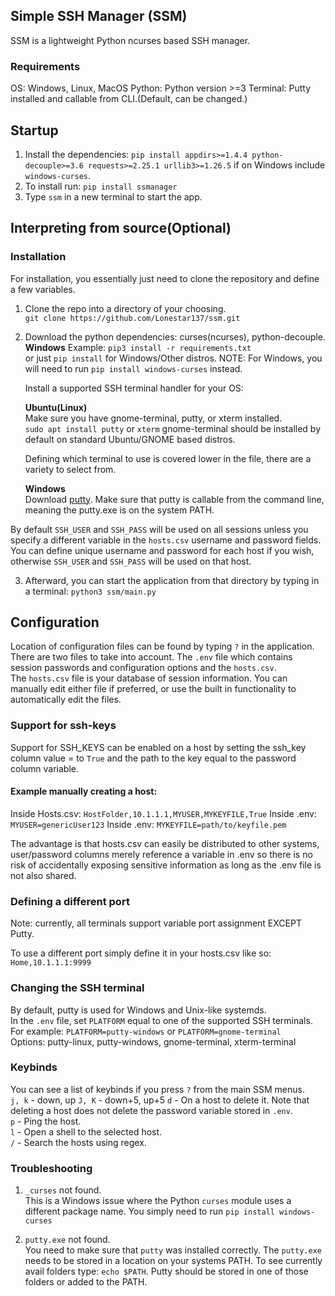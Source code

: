 
## Simple SSH Manager (SSM)  
SSM is a lightweight Python ncurses based SSH manager.

### Requirements  
OS: Windows, Linux, MacOS
Python: Python version >=3
Terminal: Putty installed and callable from CLI.(Default, can be changed.)


## Startup  
1. Install the dependencies: `pip install appdirs>=1.4.4 python-decouple>=3.6 requests>=2.25.1 urllib3>=1.26.5` if on Windows include `windows-curses`.  
2. To install run: `pip install ssmanager`
3. Type `ssm` in a new terminal to start the app.

## Interpreting from source(Optional)

### Installation  
For installation, you essentially just need to clone the repository and define a few variables.

1. Clone the repo into a directory of your choosing.  
   `git clone https://github.com/Lonestar137/ssm.git`

2. Download the python dependencies: curses(ncurses), python-decouple.   
   **Windows** 
   Example:
   `pip3 install -r requirements.txt`  
   or just
   `pip install` for Windows/Other distros.
   NOTE: For Windows, you will need to run `pip install windows-curses` instead.

   Install a supported SSH terminal handler for your OS:

   **Ubuntu(Linux)**  
   Make sure you have gnome-terminal, putty, or xterm installed.  
   `sudo apt install putty` or `xterm`
   gnome-terminal should be installed by default on standard Ubuntu/GNOME based distros.

   Defining which terminal to use is covered lower in the file, there are a variety to select from.

   **Windows**  
   Download [putty](https://www.putty.org/).  Make sure that putty is callable from the command line, meaning the putty.exe is on the system PATH.

By default `SSH_USER` and `SSH_PASS` will be used on all sessions unless you specify a different variable in the `hosts.csv` username and password fields.  
You can define unique username and password for each host if you wish, otherwise `SSH_USER` and `SSH_PASS` will be used on that host.

3. Afterward, you can start the application from that directory by typing in a terminal:
   `python3 ssm/main.py`


## Configuration  
Location of configuration files can be found by typing `?` in the application.  
There are two files to take into account.  The `.env` file which contains session passwords and configuration options and the `hosts.csv`.  
The `hosts.csv` file is your database of session information.  You can manually edit either file if preferred, or use the built in functionality to automatically edit the files.

### Support for ssh-keys  
Support for SSH_KEYS can be enabled on a host by setting the ssh_key column value = to `True` and the path to the key equal to the password column variable.  

#### Example manually creating a host:   
Inside Hosts.csv:  `HostFolder,10.1.1.1,MYUSER,MYKEYFILE,True`
Inside .env: `MYUSER=genericUser123`
Inside .env: `MYKEYFILE=path/to/keyfile.pem`

The advantage is that hosts.csv can easily be distributed to other systems, user/password columns merely reference a variable in .env so there is no risk of accidentally exposing sensitive information as long as the .env file is not also shared.

### Defining a different port      
Note: currently, all terminals support variable port assignment EXCEPT Putty.

To use a different port simply define it in your hosts.csv like so: `Home,10.1.1.1:9999`  

### Changing the SSH terminal  
By default, putty is used for Windows and Unix-like systemds.  
In the `.env` file, set `PLATFORM` equal to one of the supported SSH terminals.
For example:  `PLATFORM=putty-windows` or `PLATFORM=gnome-terminal`  
Options:
    putty-linux, putty-windows, gnome-terminal, xterm-terminal

### Keybinds  
You can see a list of keybinds if you press  `?` from the main SSM menus.  
`j, k` - down, up 
`J, K` - down+5, up+5 
`d` - On a host to delete it. Note that deleting a host does not delete the password variable stored in `.env`.  
`p` - Ping the host.  
`l` - Open a shell to the selected host.  
`/` - Search the hosts using regex.  

### Troubleshooting  
1. `_curses` not found.  
This is a Windows issue where the Python `curses` module uses a different package name.  You simply need to run `pip install windows-curses`

2. `putty.exe` not found.  
You need to make sure that `putty` was installed correctly.  The `putty.exe` needs to be stored in a location on your systems PATH. To see currently avail folders type: `echo $PATH`.  Putty should be stored in one of those folders or added to the PATH.

